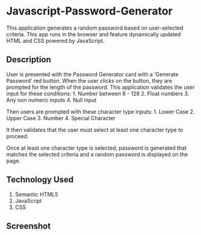 # Javascript-Password-Generator

This application generates a random password based on user-selected criteria. This app runs in the browser and feature dynamically updated HTML and CSS powered by JavaScript. 


## Description

User is presented with the Password Generator card with a ‘Generate Password’ red button. When the user clicks on the button, they are prompted for the length of the password. This application validates the user input for these conditions:
	1. Number between 8 - 128
	2. Float numbers
	3. Any non numeric inputs
	4. Null input 


Then users are prompted with these character type inputs:
	1. Lower Case
	2. Upper Case
	3. Number
	4. Special Character

It then validates that the user must select at least one character type to proceed. 

Once at least one character type is selected, password is generated that matches the selected criteria and a random password is displayed on the page.


## Technology Used
1. Semantic HTML5
2. JavaScript
3. CSS


## Screenshot
